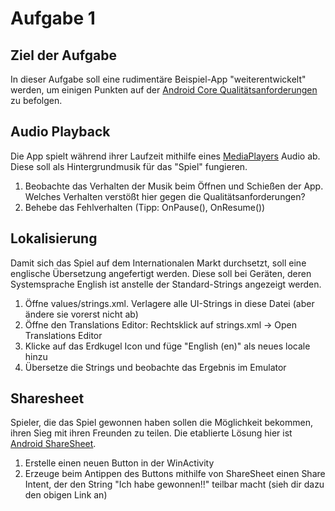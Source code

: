 # Aufgabe 1
## Ziel der Aufgabe
In dieser Aufgabe soll eine rudimentäre Beispiel-App "weiterentwickelt" werden, um einigen Punkten auf der [Android Core Qualitätsanforderungen](https://developer.android.com/docs/quality-guidelines/core-app-quality) zu befolgen.

## Audio Playback
Die App spielt während ihrer Laufzeit mithilfe eines [MediaPlayers](https://developer.android.com/reference/android/media/MediaPlayer) Audio ab. Diese soll als Hintergrundmusik für das "Spiel" fungieren.
1. Beobachte das Verhalten der Musik beim Öffnen und Schießen der App. Welches Verhalten verstößt hier gegen die Qualitätsanforderungen?
2. Behebe das Fehlverhalten (Tipp: OnPause(), OnResume())

## Lokalisierung
Damit sich das Spiel auf dem Internationalen Markt durchsetzt, soll eine englische Übersetzung angefertigt werden. Diese soll bei Geräten, deren Systemsprache English ist anstelle der Standard-Strings angezeigt werden.
1. Öffne values/strings.xml. Verlagere alle UI-Strings in diese Datei (aber ändere sie vorerst nicht ab)
2. Öffne den Translations Editor: Rechtsklick auf strings.xml -> Open Translations Editor
3. Klicke auf das Erdkugel Icon und füge "English (en)" als neues locale hinzu
4. Übersetze die Strings und beobachte das Ergebnis im Emulator

## Sharesheet
Spieler, die das Spiel gewonnen haben sollen die Möglichkeit bekommen, ihren Sieg mit ihren Freunden zu teilen. Die etablierte Lösung hier ist [Android ShareSheet](https://developer.android.com/training/sharing/send).
1. Erstelle einen neuen Button in der WinActivity
2. Erzeuge beim Antippen des Buttons mithilfe von ShareSheet einen Share Intent, der den String "Ich habe gewonnen!!" teilbar macht (sieh dir dazu den obigen Link an)
